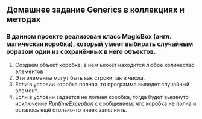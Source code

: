 ## Домашнее задание Generics в коллекциях и методах

### В данном проекте реализован класс MagicBox (англ. магическая коробка), который умеет выбирать случайным образом один из сохранённых в него объектов.
1. Создаем объект коробка, в нем может находится любое количество элементов
2. Эти элементы могут быть как строки так и числа.
3. Если в условии коробка полная, то программа выведет случайный элемент.
4. Если в условии задается не полная коробка, тогда будет выкинуто исключение 
*RuntimeException* с сообщением, что коробка не полна и осталось ещё столько-то 
ячеек заполнить.
